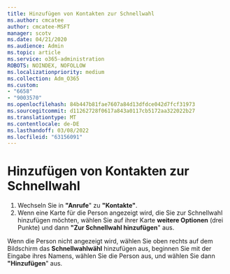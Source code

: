 ```yaml
---
title: Hinzufügen von Kontakten zur Schnellwahl
ms.author: cmcatee
author: cmcatee-MSFT
manager: scotv
ms.date: 04/21/2020
ms.audience: Admin
ms.topic: article
ms.service: o365-administration
ROBOTS: NOINDEX, NOFOLLOW
ms.localizationpriority: medium
ms.collection: Adm_O365
ms.custom:
- "6658"
- "9003570"
ms.openlocfilehash: 84b447b81fae7607a84d13dfdce042d7fcf31973
ms.sourcegitcommit: d11262728f0617a843a0117cb5172aa322022b27
ms.translationtype: MT
ms.contentlocale: de-DE
ms.lasthandoff: 03/08/2022
ms.locfileid: "63156091"
---
```

# <a name="add-contacts-to-speed-dial"></a>Hinzufügen von Kontakten zur Schnellwahl

1. Wechseln Sie in  **"Anrufe**" zu  **"Kontakte"**.
2. Wenn eine Karte für die Person angezeigt wird, die Sie zur Schnellwahl hinzufügen möchten, wählen Sie auf ihrer Karte  **weitere Optionen**  (drei Punkte) und dann  **"Zur Schnellwahl hinzufügen**" aus.

Wenn die Person nicht angezeigt wird, wählen Sie oben rechts auf dem Bildschirm das  **Schnellwahlwähl**  hinzufügen aus, beginnen Sie mit der Eingabe ihres Namens, wählen Sie die Person aus, und wählen Sie dann  **"Hinzufügen**" aus.
